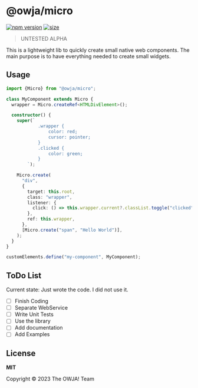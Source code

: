 # @owja/micro

[![npm version](https://img.shields.io/npm/v/@owja/micro/latest)](https://badge.fury.io/js/%40owja%2Fmicro)
[![size](https://img.badgesize.io/https://unpkg.com/@owja/micro/dist/index.js.svg?compression=brotli&label=size&v=1)](https://unpkg.com/@owja/micro/dist/micro.js)

> UNTESTED ALPHA

This is a lightweight lib to quickly create small native web components. The main purpose
is to have everything needed to create small widgets.

## Usage

```typescript
import {Micro} from "@owja/micro";

class MyComponent extends Micro {
  wrapper = Micro.createRef<HTMLDivElement>();

  constructor() {
    super(`
            .wrapper {
                color: red;
                cursor: pointer;
            }
            .clicked {
                color: green;
            }
        `);

    Micro.create(
      "div",
      {
        target: this.root,
        class: "wrapper",
        listener: {
          click: () => this.wrapper.current?.classList.toggle("clicked"),
        },
        ref: this.wrapper,
      },
      [Micro.create("span", "Hello World")],
    );
  }
}

customElements.define("my-component", MyComponent);
```

## ToDo List

Current state: Just wrote the code. I did not use it.

- [ ] Finish Coding
- [ ] Separate WebService
- [ ] Write Unit Tests
- [ ] Use the library
- [ ] Add documentation
- [ ] Add Examples

## License

**MIT**

Copyright © 2023 The OWJA! Team
